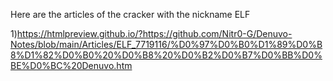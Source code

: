 Here are the articles of the cracker with the nickname ELF

1)https://htmlpreview.github.io/?https://github.com/Nitr0-G/Denuvo-Notes/blob/main/Articles/ELF_7719116/%D0%97%D0%B0%D1%89%D0%B8%D1%82%D0%B0%20%D0%B8%20%D0%B2%D0%B7%D0%BB%D0%BE%D0%BC%20Denuvo.htm
